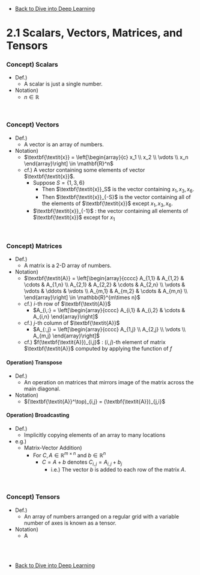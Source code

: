 * [Back to Dive into Deep Learning](../../main.md)

# 2.1 Scalars, Vectors, Matrices, and Tensors

### Concept) Scalars
- Def.)
  - A scalar is just a single number.
- Notation)
  - $n\in \mathbb{R}$

<br>

### Concept) Vectors
- Def.)
  - A vector is an array of numbers.
- Notation)
  - $`\textbf{\textit{x}} = \left[\begin{array}{c}
    x_1 \\ x_2 \\ \vdots \\ x_n
  \end{array}\right] \in \mathbf{R}^n`$
  - cf.) A vector containing some elements of vector $`\textbf{\textit{x}}`$.
    - Suppose $`S=\left\lbrace 1,3,6 \right\rbrace`$
      - Then $`\textbf{\textit{x}}_S`$ is the vector containing $`x_1, x_3, x_6`$.
      - Then $`\textbf{\textit{x}}_{-S}`$ is the vector containing all of the elements of $`\textbf{\textit{x}}`$ except $`x_1, x_3, x_6`$.
    - $`\textbf{\textit{x}}_{-1}`$ : the vector containing all elements of $`\textbf{\textit{x}}`$ except for $`x_1`$

<br>

### Concept) Matrices
- Def.)
  - A matrix is a 2-D array of numbers.
- Notation)
  - $`\textbf{\textit{A}} = \left[\begin{array}{cccc}
    A_{1,1} & A_{1,2} & \cdots & A_{1,n} \\
    A_{2,1} & A_{2,2} & \cdots & A_{2,n} \\
    \vdots & \vdots & \ddots & \vdots \\
    A_{m,1} & A_{m,2} & \cdots & A_{m,n} \\
  \end{array}\right] \in \mathbb{R}^{m\times n}`$
  - cf.) $`i`$-th row of $`\textbf{\textit{A}}`$
    - $`A_{i,:} = \left[\begin{array}{cccc}
    A_{i,1} & A_{i,2} & \cdots & A_{i,n}
  \end{array}\right]`$
  - cf.) $`j`$-th column of $`\textbf{\textit{A}}`$
    - $`A_{:,j} = \left[\begin{array}{cccc}
    A_{1,j} \\ A_{2,j} \\ \vdots \\ A_{m,j}
  \end{array}\right]`$
  - cf.) $`f(\textbf{\textit{A}})_{i,j}`$ : $`(i,j)`$-th element of matrix $`\textbf{\textit{A}}`$ computed by applying the function of $f$

#### Operation) Transpose
- Def.)
  - An operation on matrices that mirrors image of the matrix across the main diagonal.
- Notation)
  - $`(\textbf{\textit{A}}^\top)_{i,j} = (\textbf{\textit{A}})_{j,i}`$

#### Operation) Broadcasting
- Def.)
  - Implicitly copying elements of an array to many locations
- e.g.)
  - Matrix-Vector Addition)
    - For $`C, A \in \mathbb{R}^{m\times n} \textrm{ and } b \in \mathbb{R}^{n}`$
      - $`C = A+b`$ denotes $`C_{i,j} = A_{i,j}+b_{j}`$
        - i.e.) The vector $`b`$ is added to each row of the matrix $`A`$.

<br>

### Concept) Tensors
- Def.)
  - An array of numbers arranged on a regular grid with a variable number of axes is known as a tensor.
- Notation)
  - $\mathsf{A}$

<br>










<br>

* [Back to Dive into Deep Learning](../../main.md)